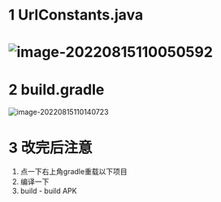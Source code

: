 # 1 UrlConstants.java

#  ![image-20220815110050592](https://oss-kelvinvan.oss-cn-chengdu.aliyuncs.com/img/image-20220815110050592.png)



# 2 build.gradle

![image-20220815110140723](https://oss-kelvinvan.oss-cn-chengdu.aliyuncs.com/img/image-20220815110140723.png)



# 3 改完后注意

1. 点一下右上角gradle重载以下项目
2. 编译一下
3. build - build APK